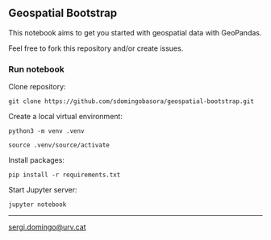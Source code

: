 ## Geospatial Bootstrap

This notebook aims to get you started with geospatial data with GeoPandas.

Feel free to fork this repository and/or create issues.

### Run notebook

Clone repository:

`git clone https://github.com/sdomingobasora/geospatial-bootstrap.git`

Create a local virtual environment:

`python3 -m venv .venv`

`source .venv/source/activate`

Install packages:

`pip install -r requirements.txt`

Start Jupyter server:

`jupyter notebook`

---

[sergi.domingo@urv.cat](mailto:sergi.domingo@urv.cat?subject=Geospatial%20Bootstrap)
